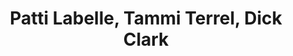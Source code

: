 ---
pid: WS161
title: Patti Labelle, Tammi Terrel, Dick Clark
location_transcription: uptown theater
zipcode: '19145'
outside_phl: 
neighborhood: Passyunk
age: '47'
age_range: 40-49
instagram: 
image_file_name: WS_161.jpg
proposal_transcription: |-
  Patti Labelle - Broad St
  Tammi Terrel- uptown theater
  Dick Clark- in front of old WPVI studio West Philly
topic: Figure,Music,Philadelphia,Pop Culture
topic_summary: 0, 0, 0, 0
type: Other No Form
keywords_other: Patti Labelle, Dick Clark, Tammi Terrell
credit: Eric Kwasnjuk
image_labels: 
twitter: 
facebook: 
permalink: "/monuments/ws161/"
layout: item-page
---